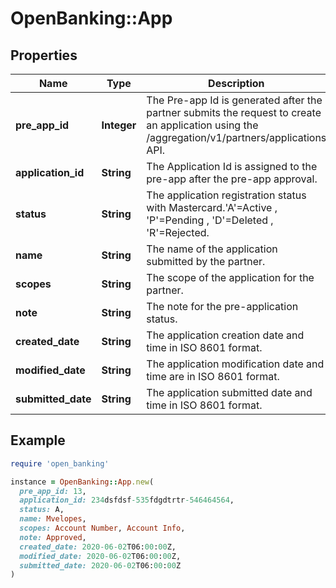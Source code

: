 # OpenBanking::App

## Properties

| Name | Type | Description | Notes |
| ---- | ---- | ----------- | ----- |
| **pre_app_id** | **Integer** | The Pre-app Id is generated after the partner submits the request to create an application using the /aggregation/v1/partners/applications API. | [optional] |
| **application_id** | **String** | The Application Id is assigned to the pre-app after the pre-app approval. | [optional] |
| **status** | **String** | The application registration status with Mastercard.&#39;A&#39;&#x3D;Active , &#39;P&#39;&#x3D;Pending , &#39;D&#39;&#x3D;Deleted , &#39;R&#39;&#x3D;Rejected. | [optional] |
| **name** | **String** | The name of the application submitted by the partner. | [optional] |
| **scopes** | **String** | The scope of the application for the partner. | [optional] |
| **note** | **String** | The note for the pre-application status. | [optional] |
| **created_date** | **String** | The application creation date and time in ISO 8601 format. | [optional] |
| **modified_date** | **String** | The application modification date and time are in ISO 8601 format. | [optional] |
| **submitted_date** | **String** | The application submitted date and time in ISO 8601 format. | [optional] |

## Example

```ruby
require 'open_banking'

instance = OpenBanking::App.new(
  pre_app_id: 13,
  application_id: 234dsfdsf-535fdgdtrtr-546464564,
  status: A,
  name: Mvelopes,
  scopes: Account Number, Account Info,
  note: Approved,
  created_date: 2020-06-02T06:00:00Z,
  modified_date: 2020-06-02T06:00:00Z,
  submitted_date: 2020-06-02T06:00:00Z
)
```

